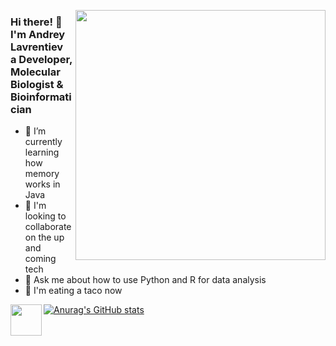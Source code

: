   <a><img src="https://github.com/abhisheknaiidu/abhisheknaiidu/blob/master/code.gif?raw=true" align="right" width="400px"></a>
<h3>Hi there! 👋<br>I'm Andrey Lavrentiev<br>a Developer, Molecular Biologist & Bioinformatician</h3>


- 🌱 I’m currently learning how memory works in Java
- 👯 I'm looking to collaborate on the up and coming tech
- 💬 Ask me about how to use Python and R for data analysis
- 🌮 I'm eating a taco now

<a href = "https://open.spotify.com/playlist/37i9dQZF1DX5trt9i14X7j?si=5c950e8556374155"><img src="https://ftv.msu.ru/upload/medialibrary/f6f/video.png" align="left" width="50px"></a>

[![Anurag's GitHub stats](https://github-readme-stats.vercel.app/api?username=drpierrechang&show_icons=true)](https://github.com/anuraghazra/github-readme-stats)

<!--


### Hi there 👋
**DrPierreChang/DrPierreChang** is a ✨ _special_ ✨ repository because its `README.md` (this file) appears on your GitHub profile.

Here are some ideas to get you started:
 - ⚡ Fun fact: ...
- 😄 Pronouns: ...
- 📫 How to reach me: ...
- 🔭 I’m currently working on Developing and Delivering Software with Docker
- 🤔 I’m looking for help with best practices of deploying several django web apps on apache server
-->
